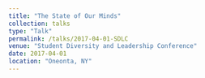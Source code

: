 ```yaml
---
title: "The State of Our Minds"
collection: talks
type: "Talk"
permalink: /talks/2017-04-01-SDLC
venue: "Student Diversity and Leadership Conference"
date: 2017-04-01
location: "Oneonta, NY"
---
```

